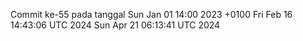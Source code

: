 Commit ke-55 pada tanggal Sun Jan 01 14:00 2023 +0100
Fri Feb 16 14:43:06 UTC 2024
Sun Apr 21 06:13:41 UTC 2024
